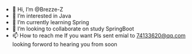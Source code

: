 - 👋 Hi, I’m @Brezze-Z
- 👀 I’m interested in Java
- 🌱 I’m currently learning Spring
- 💞️ I’m looking to collaborate on study SpringBoot
- 📫 How to reach me  If you want Pls sent emial to 74133620@qq.com 
      looking forword to hearing you from soon

<!---
Hello! 


--->
